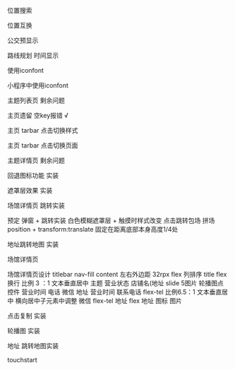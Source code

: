 位置搜索

位置互换

公交预显示

路线规划 时间显示



使用iconfont

小程序中使用iconfont 



主题列表页 剩余问题

主页遗留 空key报错   √

主页 tarbar 点击切换样式   

主页 tarbar 点击切换页面   



主题详情页 剩余问题

回退图标功能 实装

遮罩层效果 实装

场馆详情页 跳转实装

预定 弹窗 + 跳转实装
	 白色模糊遮罩层 + 触摸时样式改变 点击跳转包场 拼场
	position + transform:translate  固定在距离底部本身高度1/4处

地址跳转地图 实装



场馆详情页

场馆详情页设计
	titlebar
	nav-fill
	content   左右外边距 32rpx   flex 列排序
		title  flex  换行 比例 3 ：1 文本垂直居中
			主题 营业状态 店铺名(地址 
		slide
			5图片 轮播图点控件
		营业时间 电话 微信 地址
			营业时间
			联系电话  flex-tel  比例6.5：1 文本垂直居中 横向居中子元素中调整
			微信	flex-tel
			地址 flex 
				地址  图标  图片

点击复制 实装

轮播图 实装

地址 跳转地图实装



touchstart 

